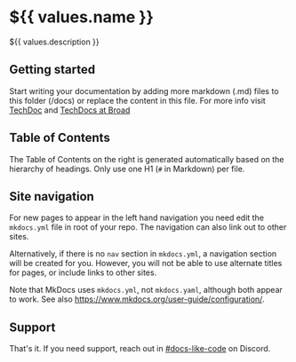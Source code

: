 # ${{ values.name }}

${{ values.description }}

## Getting started

Start writing your documentation by adding more markdown (.md) files to this
folder (/docs) or replace the content in this file. For more info visit
[TechDoc](https://backstage.io/docs/features/techdocs/) and
[TechDocs at Broad](https://backstage.broadinstitute.org/catalog/default/component/backstage/docs/techdocs/)

## Table of Contents

The Table of Contents on the right is generated automatically based on the hierarchy
of headings. Only use one H1 (`#` in Markdown) per file.

## Site navigation

For new pages to appear in the left hand navigation you need edit the `mkdocs.yml`
file in root of your repo. The navigation can also link out to other sites.

Alternatively, if there is no `nav` section in `mkdocs.yml`, a navigation section
will be created for you. However, you will not be able to use alternate titles for
pages, or include links to other sites.

Note that MkDocs uses `mkdocs.yml`, not `mkdocs.yaml`, although both appear to work.
See also <https://www.mkdocs.org/user-guide/configuration/>.

## Support

That's it. If you need support, reach out in
[#docs-like-code](https://discord.com/channels/687207715902193673/714754240933003266) on Discord.
